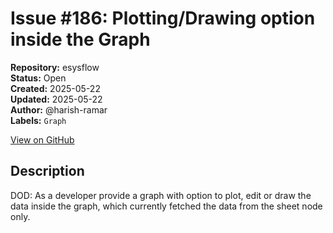 # Issue #186: Plotting/Drawing option inside the Graph

**Repository:** esysflow  
**Status:** Open  
**Created:** 2025-05-22  
**Updated:** 2025-05-22  
**Author:** @harish-ramar  
**Labels:** `Graph`  

[View on GitHub](https://github.com/Simtestlab/esysflow/issues/186)

## Description

DOD: As a developer provide a graph with option to plot, edit or draw the data inside the graph, which currently fetched the data from the sheet node only.